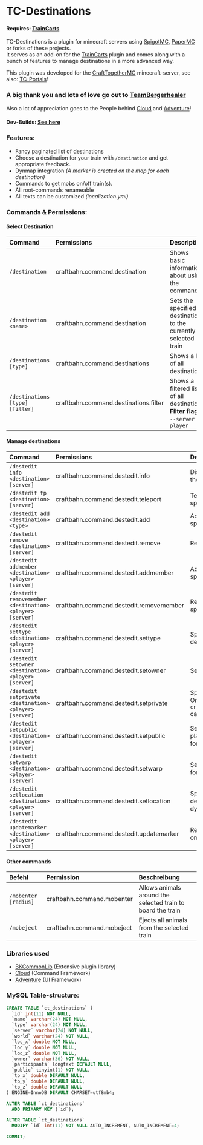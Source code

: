 # TC-Destinations
#### Requires: [TrainCarts](https://github.com/bergerhealer/TrainCarts)


TC-Destinations is a plugin for minecraft servers using [SpigotMC](https://www.spigotmc.org), [PaperMC](https://papermc.io) or forks of these projects.   
It serves as an add-on for the [TrainCarts](https://github.com/bergerhealer/TrainCarts) plugin and comes along with a bunch of features to manage destinations in a more advanced way.  
   
This plugin was developed for the [CraftTogetherMC](https://github.com/CraftTogetherMC) minecraft-server, see also: [TC-Portals](https://github.com/CraftTogetherMC/TC-Portals)!  
   
### A big thank you and lots of love go out to [TeamBergerhealer](https://github.com/bergerhealer)  
Also a lot of appreciation goes to the People behind [Cloud](https://github.com/Incendo/cloud) and [Adventure](https://github.com/KyoriPowered/adventure)!  
  
#### Dev-Builds: [See here](https://ci.craft-together-mc.de/job/TC%20Destinations/)  
  
### Features:
- Fancy paginated list of destinations
- Choose a destination for your train with `/destination` and get appropriate feedback.
- Dynmap integration *(A marker is created on the map for each destination)*
- Commands to get mobs on/off train(s).
- All root-commands renameable
- All texts can be customized *(localization.yml)*

### Commands & Permissions:

#### Select Destination
| Command                         | Permissions                           | Description                                                                       |
|:--------------------------------|:--------------------------------------|:----------------------------------------------------------------------------------|
| `/destination`                  | craftbahn.command.destination         | Shows basic information about using the command                                   |
| `/destination <name>`           | craftbahn.command.destination         | Sets the specified destination to the currently selected train                    |
| `/destinations [type]`          | craftbahn.command.destinations        | Shows a list of all destinations                                                  |
| `/destinations [type] [filter]` | craftbahn.command.destinations.filter | Shows a filtered list of all destinations **Filter flags:** `--server` `--player` |  

#### Manage destinations
| Command                                                  | Permissions                             | Description                                                                                                                |
|:---------------------------------------------------------|:----------------------------------------|:---------------------------------------------------------------------------------------------------------------------------|
| `/destedit info <destination> [server]`                  | craftbahn.command.destedit.info         | Displays detailed information about the specified destination                                                              |
| `/destedit tp <destination> [server]`                    | craftbahn.command.destedit.teleport     | Teleports the player to the specified destination                                                                          |
| `/destedit add <destination> <type> `                    | craftbahn.command.destedit.add          | Adds a new destination with the specified station type                                                                     |
| `/destedit remove <destination> [server] `               | craftbahn.command.destedit.remove       | Removes an existing destination                                                                                            |
| `/destedit addmember <destination> <player> [server]`    | craftbahn.command.destedit.addmember    | Adds a secondary owner to the specified destination                                                                        |
| `/destedit removemember <destination> <player> [server]` | craftbahn.command.destedit.removemember | Removes a secondary owner of the specified destination                                                                     |
| `/destedit settype <destination> <player> [server]`      | craftbahn.command.destedit.settype      | Specifies the type of specified destination                                                                                |
| `/destedit setowner <destination> <player> [server]`     | craftbahn.command.destedit.setowner     | Sets the owner of a destination                                                                                            |
| `/destedit setprivate <destination> <player> [server]`   | craftbahn.command.destedit.setprivate   | Specifies that this target is private. Only players with permission `craftbahn.destination.see.private` can use and see it |
| `/destedit setpublic <destination> <player> [server]`    | craftbahn.command.destedit.setpublic    | Sets this game to be viewable by all players. (This is the default setting for newly created destinations)                 |                                                
| `/destedit setwarp <destination> <player> [server]`      | craftbahn.command.destedit.setwarp      | Sets the teleport point of this target for players                                                                         |
| `/destedit setlocation <destination> <player> [server]`  | craftbahn.command.destedit.setlocation  | Specifies the position of the destination (Mainly used to locate dynmap markers)                                           |
| `/destedit updatemarker <destination> <player> [server]` | craftbahn.command.destedit.updatemarker | Renews all markers to be displayed on the dynmap                                                                           |

#### Other commands
| Befehl                | Permission                 | Beschreibung                                                |
|:----------------------|:---------------------------|:------------------------------------------------------------|
| `/mobenter [radius]`  | craftbahn.command.mobenter | Allows animals around the selected train to board the train |
| `/mobeject`           | craftbahn.command.mobeject | Ejects all animals from the selected train                  |

### Libraries used
- [BKCommonLib](https://github.com/bergerhealer) (Extensive plugin library)
- [Cloud](https://github.com/Incendo/cloud) (Command Framework)
- [Adventure](https://github.com/KyoriPowered/adventure) (UI Framework)


### MySQL Table-structure:

``` sql
CREATE TABLE `ct_destinations` (
  `id` int(11) NOT NULL,
  `name` varchar(24) NOT NULL,
  `type` varchar(24) NOT NULL,
  `server` varchar(24) NOT NULL,
  `world` varchar(24) NOT NULL,
  `loc_x` double NOT NULL,
  `loc_y` double NOT NULL,
  `loc_z` double NOT NULL,
  `owner` varchar(36) NOT NULL,
  `participants` longtext DEFAULT NULL,
  `public` tinyint(1) NOT NULL,
  `tp_x` double DEFAULT NULL,
  `tp_y` double DEFAULT NULL,
  `tp_z` double DEFAULT NULL
) ENGINE=InnoDB DEFAULT CHARSET=utf8mb4;

ALTER TABLE `ct_destinations`
  ADD PRIMARY KEY (`id`);

ALTER TABLE `ct_destinations`
  MODIFY `id` int(11) NOT NULL AUTO_INCREMENT, AUTO_INCREMENT=4;

COMMIT;
```


